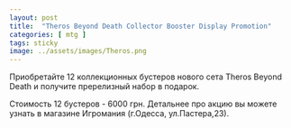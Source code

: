 ```yaml
---
layout: post
title:  "Theros Beyond Death Collector Booster Display Promotion"
categories: [ mtg ]
tags: sticky
image: ../assets/images/Theros.png
---
```


Приобретайте 12 коллекционных бустеров нового сета Theros Beyond Death и получите пререлизный набор в подарок. 

Стоимость 12 бустеров - 6000 грн. Детальнее про акцию вы можете узнать в магазине Игромания (г.Одесса, ул.Пастера,23).

